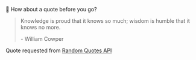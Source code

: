 📣 How about a quote before you go?

> Knowledge is proud that it knows so much; wisdom is humble that it knows no more.
>
> <p>- William Cowper</p>

Quote requested from [Random Quotes API](https://github.com/lukePeavey/quotable)
